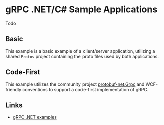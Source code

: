 # gRPC .NET/C# Sample Applications

Todo

## Basic

This example is a basic example of a client/server application, utilizing a shared `Protos` project containing the proto files used by both applications. 

## Code-First

This example utilizes the community project [protobuf-net.Grpc](https://protobuf-net.github.io/protobuf-net.Grpc/) and WCF-friendly conventions to support a code-first implementation of gRPC.

## Links

- [gRPC .NET examples](https://github.com/grpc/grpc-dotnet/tree/master/examples)